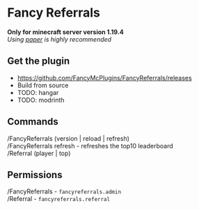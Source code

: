 # Fancy Referrals

**Only for minecraft server version 1.19.4**<br>
_Using [paper](https://papermc.io/downloads) is highly recommended_

## Get the plugin

- https://github.com/FancyMcPlugins/FancyReferrals/releases
- Build from source
- TODO: hangar
- TODO: modrinth

## Commands

/FancyReferrals (version | reload | refresh)<br>
/FancyReferrals refresh - refreshes the top10 leaderboard<br>
/Referral (player | top)<br>

## Permissions
/FancyReferrals - ``fancyreferrals.admin``<br>
/Referral - ``fancyreferrals.referral``